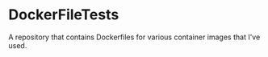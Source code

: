 # DockerFileTests
A repository that contains Dockerfiles for various container images that I've used.
